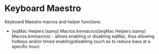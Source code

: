 # Keyboard Maestro

Keyboard Maestro macros and helper functions.

- [eqMac Helpers (samy) Macros.kmmacros](eqMac Helpers (samy\) Macros.kmmacros) - allows enabling or disabling eqMac, thus allowing hotkeys and/or timed enabling/disabling (such as to reduce bass at a specific hour)